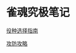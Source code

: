 # 雀魂究极笔记

[役种选择指南](%E9%9B%80%E9%AD%82%E7%A9%B6%E6%9E%81%E7%AC%94%E8%AE%B0%209b61a6954a514fa68a18bf6b77b85e3a/%E5%BD%B9%E7%A7%8D%E9%80%89%E6%8B%A9%E6%8C%87%E5%8D%97%20e3ecdc0b7ce74301b353b14c8afbeac0.md)

[攻防攻略](%E9%9B%80%E9%AD%82%E7%A9%B6%E6%9E%81%E7%AC%94%E8%AE%B0%209b61a6954a514fa68a18bf6b77b85e3a/%E6%94%BB%E9%98%B2%E6%94%BB%E7%95%A5%20656f124050bc40958fcc1c5483660630.md)